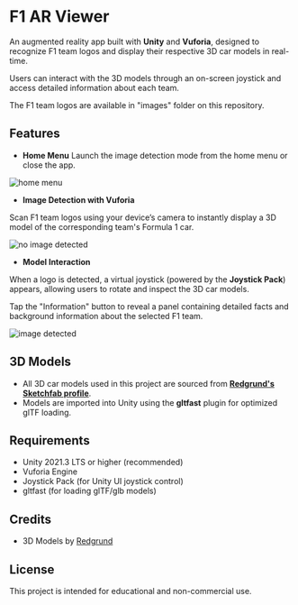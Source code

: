 # F1 AR Viewer

An augmented reality app built with **Unity** and **Vuforia**, designed to recognize F1 team logos and display their respective 3D car models in real-time.

Users can interact with the 3D models through an on-screen joystick and access detailed information about each team.

The F1 team logos are available in "images" folder on this repository.

## Features

- **Home Menu**
Launch the image detection mode from the home menu or close the app.

![home menu](https://github.com/user-attachments/assets/0549a325-f10a-4ed3-b9a0-e1862789429f)


- **Image Detection with Vuforia**  

Scan F1 team logos using your device’s camera to instantly display a 3D model of the corresponding team's Formula 1 car.

![no image detected](https://github.com/user-attachments/assets/ac98c16b-da31-4479-81a7-1210bf217f6f)


- **Model Interaction**  

When a logo is detected, a virtual joystick (powered by the **Joystick Pack**) appears, allowing users to rotate and inspect the 3D car models.

Tap the "Information" button to reveal a panel containing detailed facts and background information about the selected F1 team.

![image detected](https://github.com/user-attachments/assets/4c24aa2d-2e47-4f64-9a28-119d3827374b)


## 3D Models

- All 3D car models used in this project are sourced from [**Redgrund's Sketchfab profile**](https://sketchfab.com/redgrund).
- Models are imported into Unity using the **gltfast** plugin for optimized glTF loading.

## Requirements

- Unity 2021.3 LTS or higher (recommended)
- Vuforia Engine
- Joystick Pack (for Unity UI joystick control)
- gltfast (for loading glTF/glb models)

## Credits

- 3D Models by [Redgrund](https://sketchfab.com/redgrund)

## License

This project is intended for educational and non-commercial use.  

